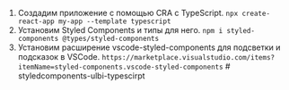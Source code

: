 1. Создадим приложение с помощью CRA с TypeScript.
   `npx create-react-app my-app --template typescript`
2. Установим Styled Components и типы для него.
   `npm i styled-components @types/styled-components`
3. Установим расширение vscode-styled-components для подсветки и подсказок в VSCode.
   `https://marketplace.visualstudio.com/items?itemName=styled-components.vscode-styled-components`
#   s t y l e d c o m p o n e n t s - u l b i - t y p e s c i r p t  
 